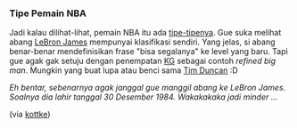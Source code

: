 ### Tipe Pemain NBA

Jadi kalau dilihat-lihat, pemain NBA itu ada [tipe-tipenya](http://upsideandmotor.com/20081217351/articles/december-2008/charting-out-nba-archetypes.html). Gue suka melihat abang [LeBron James](http://en.wikipedia.org/wiki/LeBron_James) mempunyai klasifikasi sendiri. Yang jelas, si abang benar-benar mendefinisikan frase "bisa segalanya" ke level yang baru. Tapi gue agak gak setuju dengan penempatan [KG](http://en.wikipedia.org/wiki/Kevin_Garnett) sebagai contoh _refined big man_. Mungkin yang buat lupa atau benci sama [Tim Duncan](http://en.wikipedia.org/wiki/Tim_Duncan) :D

_Eh bentar, sebenarnya agak janggal gue manggil abang ke LeBron James. Soalnya dia lahir tanggal *30 Desember 1984*. Wakakakaka jadi minder ..._

(via [kottke](http://www.kottke.org/08/12/an-nba-player-classification))

<!-- METADATA: {"time": "2008-12-23 19:25:03", "title": "Tipe Pemain NBA"} -->
